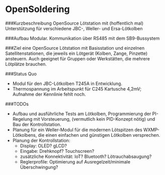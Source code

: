 OpenSoldering
=============

###Kurzbeschreibung
OpenSource Lötstation mit (hoffentlich mal) Unterstützung für verschiedene JBC-, Weller- und Ersa-Lötkolben


###Aufbau
Modular. Kommunikation über RS485 mit dem SB9-Bussystem

###Ziel
eine OpenSource Lötstation mit Basisstation und einzelnen Satellitenstationen, die jeweils ein Lötgerät (Kolben, Zange, Pinzette) ansteuern. Auch geeignet für Gruppen oder Werkstätten, die mehrere Lötplätze brauchen.


###Status Quo
- Modul für den JBC-Lötkolben T245A in Entwicklung.
- Thermospannung im Arbeitspunkt für C245 Kartusche 4,2mV; Aufnahme der Kennlinie fehlt noch.

###TODOs
- Aufbau und ausführliche Tests am Lötkolben, Programmierung der PI-Regelung mit Vorsteuerung, (vermutlich kein PID-Konzept nötig) und Bau der Kontrollstation.
- Planung für ein Weller-Modul für die modernen Lötspitzen des WXMP-Lötkolbens, die einen einfachen und günstigen Lötkolben versprechen.
- Planung der Kontrollstation:
	* Display: OLED? gLCD?
	* Eingabe: Drehknopf? Touchscreen?
	* zusätzliche Konnektivität: IoT? Bluetooth? Lötrauchabsaugung?
	* Reglerprofile: Optimierung auf Ausregelzeit/minimale Überschwingung?
